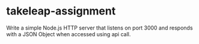 # takeleap-assignment
Write a simple Node.js HTTP server that listens on port 3000 and responds with a JSON Object when accessed using api call.
